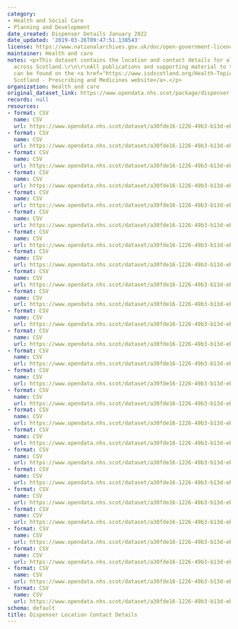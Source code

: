 ```yaml
---
category:
- Health and Social Care
- Planning and Development
date_created: Dispenser Details January 2022
date_updated: '2019-03-26T09:47:51.138543'
license: https://www.nationalarchives.gov.uk/doc/open-government-licence/version/3/
maintainer: Health and care
notes: <p>This dataset contains the location and contact details for all dispensers
  across Scotland.\r\n\r\nAll publications and supporting material to this topic area
  can be found on the <a href="https://www.isdscotland.org/Health-Topics/Prescribing-and-Medicines/">ISD
  Scotland - Prescribing and Medicines website</a>.</p>
organization: Health and care
original_dataset_link: https://www.opendata.nhs.scot/package/dispenser-location-contact-details
records: null
resources:
- format: CSV
  name: CSV
  url: https://www.opendata.nhs.scot/dataset/a30fde16-1226-49b3-b13d-eb90e39c2058/resource/e63c2b3c-766f-463c-aa2d-91fecf9f5788/download/dispenser_contactdetails_jan2022.csv
- format: CSV
  name: CSV
  url: https://www.opendata.nhs.scot/dataset/a30fde16-1226-49b3-b13d-eb90e39c2058/resource/9f9db0c9-8b5a-4813-b586-7e0084bbf9b0/download/dispenser_contactdetails_oct2021.csv
- format: CSV
  name: CSV
  url: https://www.opendata.nhs.scot/dataset/a30fde16-1226-49b3-b13d-eb90e39c2058/resource/265f279b-35b4-4189-b8ab-5606aa971128/download/dispenser_contactdetails_jul2021.csv
- format: CSV
  name: CSV
  url: https://www.opendata.nhs.scot/dataset/a30fde16-1226-49b3-b13d-eb90e39c2058/resource/645d0b2e-e12b-4910-a900-32b9e4314456/download/dispenser_contactdetails_apr2021.csv
- format: CSV
  name: CSV
  url: https://www.opendata.nhs.scot/dataset/a30fde16-1226-49b3-b13d-eb90e39c2058/resource/e9ee3d7e-6132-49ae-96ef-0cec5242f86d/download/dispenser_contactdetails_jan2021.csv
- format: CSV
  name: CSV
  url: https://www.opendata.nhs.scot/dataset/a30fde16-1226-49b3-b13d-eb90e39c2058/resource/d08bc753-c6dc-4dbd-8b37-ef439d3a7428/download/dispenser_contactdetails_oct2020_notabs.csv
- format: CSV
  name: CSV
  url: https://www.opendata.nhs.scot/dataset/a30fde16-1226-49b3-b13d-eb90e39c2058/resource/d7ce2833-7d2c-44c8-9b01-a522310a2d74/download/dispenser_contactdetails_jul2020v2.csv
- format: CSV
  name: CSV
  url: https://www.opendata.nhs.scot/dataset/a30fde16-1226-49b3-b13d-eb90e39c2058/resource/f4d98cca-13ff-4a7a-b0d0-9ec3f464d64a/download/dispenser_contactdetails_apr2020.csv
- format: CSV
  name: CSV
  url: https://www.opendata.nhs.scot/dataset/a30fde16-1226-49b3-b13d-eb90e39c2058/resource/77131c00-2faa-4af9-a81b-429d1c040af8/download/dispenser_contactdetails_jan2020.csv
- format: CSV
  name: CSV
  url: https://www.opendata.nhs.scot/dataset/a30fde16-1226-49b3-b13d-eb90e39c2058/resource/56f0b0fc-db18-415b-b07a-5e0821cb7cee/download/dispenser_contactdetails_oct2019.csv
- format: CSV
  name: CSV
  url: https://www.opendata.nhs.scot/dataset/a30fde16-1226-49b3-b13d-eb90e39c2058/resource/d1a220a7-d88f-4a8c-ba87-e5e5d584246c/download/dispenser_contactdetails_jul2019.csv
- format: CSV
  name: CSV
  url: https://www.opendata.nhs.scot/dataset/a30fde16-1226-49b3-b13d-eb90e39c2058/resource/3c0161c2-9254-476e-b0d3-f66df5fce7ac/download/dispenser_contactdetails_apr2019.csv
- format: CSV
  name: CSV
  url: https://www.opendata.nhs.scot/dataset/a30fde16-1226-49b3-b13d-eb90e39c2058/resource/7798aaed-0fd8-4d1d-9cfd-5f1b4cad53b2/download/dispenser_contactdetails_jan2019.csv
- format: CSV
  name: CSV
  url: https://www.opendata.nhs.scot/dataset/a30fde16-1226-49b3-b13d-eb90e39c2058/resource/428531c1-ef58-4079-888a-4288029e5e04/download/dispenser_contactdetails_oct2018.csv
- format: CSV
  name: CSV
  url: https://www.opendata.nhs.scot/dataset/a30fde16-1226-49b3-b13d-eb90e39c2058/resource/1812cb24-19fd-4589-a79e-5cd1f720763e/download/dispenser_contactdetails_jul2018.csv
- format: CSV
  name: CSV
  url: https://www.opendata.nhs.scot/dataset/a30fde16-1226-49b3-b13d-eb90e39c2058/resource/3b59a120-b0c6-46d5-b5dc-0e8e3dc29523/download/dispenser_contactdetails_apr2018.csv
- format: CSV
  name: CSV
  url: https://www.opendata.nhs.scot/dataset/a30fde16-1226-49b3-b13d-eb90e39c2058/resource/a1d98a1f-8789-4b49-a3fc-26ca0a45bafa/download/dispenser_contactdetails_jan2018.csv
- format: CSV
  name: CSV
  url: https://www.opendata.nhs.scot/dataset/a30fde16-1226-49b3-b13d-eb90e39c2058/resource/61b8881a-a551-488e-be62-c883f2b85ba9/download/dispenser_contactdetails_oct2017.csv
- format: CSV
  name: CSV
  url: https://www.opendata.nhs.scot/dataset/a30fde16-1226-49b3-b13d-eb90e39c2058/resource/3dfbaea6-881a-4fe5-84a2-827e3c4d3660/download/dispenser_contactdetails_jul2017.csv
- format: CSV
  name: CSV
  url: https://www.opendata.nhs.scot/dataset/a30fde16-1226-49b3-b13d-eb90e39c2058/resource/b6df66d8-936f-425d-9875-206e8d960eb9/download/dispenser_contactdetails_apr2017.csv
- format: CSV
  name: CSV
  url: https://www.opendata.nhs.scot/dataset/a30fde16-1226-49b3-b13d-eb90e39c2058/resource/55900411-48c4-415b-8b19-d0d7421e2428/download/dispenser_contactdetails_jan2017.csv
- format: CSV
  name: CSV
  url: https://www.opendata.nhs.scot/dataset/a30fde16-1226-49b3-b13d-eb90e39c2058/resource/23e156b7-e197-4287-b243-be9500b9d0c2/download/dispenser_contactdetails_oct2016.csv
- format: CSV
  name: CSV
  url: https://www.opendata.nhs.scot/dataset/a30fde16-1226-49b3-b13d-eb90e39c2058/resource/4af28753-1084-45ee-a330-a5f63265d387/download/dispenser_contactdetails_jul2016.csv
- format: CSV
  name: CSV
  url: https://www.opendata.nhs.scot/dataset/a30fde16-1226-49b3-b13d-eb90e39c2058/resource/f15a96eb-9533-49a8-9e8c-361854d99a82/download/dispenser_contactdetails_apr2016.csv
- format: CSV
  name: CSV
  url: https://www.opendata.nhs.scot/dataset/a30fde16-1226-49b3-b13d-eb90e39c2058/resource/d343e152-c147-4dc1-95ba-26273d2824a1/download/dispenser_contactdetails_jan2016.csv
schema: default
title: Dispenser Location Contact Details
---
```

